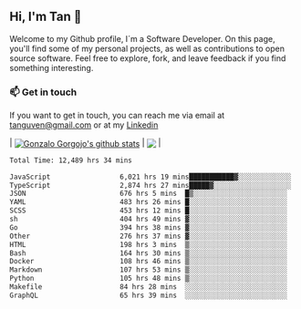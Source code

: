 ## Hi, I'm Tan 👋

Welcome to my Github profile, I´m a Software Developer. On this page, you'll find some of my personal projects, as well as contributions to open source software. Feel free to explore, fork, and leave feedback if you find something interesting.

### 📫 Get in touch

If you want to get in touch, you can reach me via email at [tanguven@gmail.com](mailto:tanguven@gmail.com) or at my [Linkedin](https://www.linkedin.com/in/tanguven/)

| <a href="https://github.com/tnguven"><img align="center" src="https://github-readme-stats.vercel.app/api?username=tnguven&show_icons=true&include_all_commits=true&theme=gotham&hide_border=true" alt="Gonzalo Gorgojo's github stats" /></a> | <a href="https://github.com/tnguven"><img align="center" src="https://github-readme-stats.vercel.app/api/top-langs/?username=tnguven&layout=compact&theme=gotham&hide_border=true" /></a> |

<!--START_SECTION:waka-->

```txt
Total Time: 12,489 hrs 34 mins

JavaScript                 6,021 hrs 19 mins███████████▓░░░░░░░░░░░░░   47.17 %
TypeScript                 2,874 hrs 27 mins█████▓░░░░░░░░░░░░░░░░░░░   22.52 %
JSON                       676 hrs 5 mins  █▒░░░░░░░░░░░░░░░░░░░░░░░   05.30 %
YAML                       483 hrs 26 mins █░░░░░░░░░░░░░░░░░░░░░░░░   03.79 %
SCSS                       453 hrs 12 mins █░░░░░░░░░░░░░░░░░░░░░░░░   03.55 %
sh                         404 hrs 49 mins ▓░░░░░░░░░░░░░░░░░░░░░░░░   03.17 %
Go                         394 hrs 38 mins ▓░░░░░░░░░░░░░░░░░░░░░░░░   03.09 %
Other                      276 hrs 37 mins ▓░░░░░░░░░░░░░░░░░░░░░░░░   02.17 %
HTML                       198 hrs 3 mins  ▒░░░░░░░░░░░░░░░░░░░░░░░░   01.55 %
Bash                       164 hrs 30 mins ▒░░░░░░░░░░░░░░░░░░░░░░░░   01.29 %
Docker                     108 hrs 46 mins ▒░░░░░░░░░░░░░░░░░░░░░░░░   00.85 %
Markdown                   107 hrs 53 mins ▒░░░░░░░░░░░░░░░░░░░░░░░░   00.85 %
Python                     105 hrs 48 mins ▒░░░░░░░░░░░░░░░░░░░░░░░░   00.83 %
Makefile                   84 hrs 28 mins  ░░░░░░░░░░░░░░░░░░░░░░░░░   00.66 %
GraphQL                    65 hrs 39 mins  ░░░░░░░░░░░░░░░░░░░░░░░░░   00.51 %
```

<!--END_SECTION:waka-->
